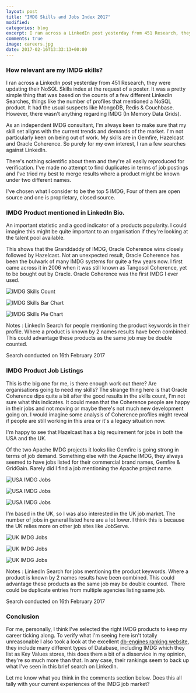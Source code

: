 ```yaml
---
layout: post
title: "IMDG Skills and Jobs Index 2017"
modified:
categories: blog
excerpt: I ran across a LinkedIn post yesterday from 451 Research, they were updating their NoSQL Skills index at the request of a poster.  It was a pretty simple thing that was based on the counts of a few different LinkedIn Searches, things like the number of profiles that mentioned an IMDG product.  It had the usual suspects like MongoDB, Redis & Couchbase.  However, there wasn't anything regarding IMDG (In Memory Data Grids). 
comments: true
image: careers.jpg
date: 2017-02-16T13:33:13+00:00
---
```


### How relevant are my IMDG skills?

I ran across a LinkedIn post yesterday from 451 Research, they were updating their NoSQL Skills index at the request of a poster.  It was a pretty simple thing that was based on the counts of a few different LinkedIn Searches, things like the number of profiles that mentioned a NoSQL product.  It had the usual suspects like MongoDB, Redis & Couchbase.  However, there wasn't anything regarding IMDG (In Memory Data Grids). 

As an independent IMDG consultant, I'm always keen to make sure that my skill set aligns with the current trends and demands of the market.  I'm not particularly keen on being out of work. My skills are in Gemfire, Hazelcast and Oracle Coherence. So purely for my own interest, I ran a few searches against LinkedIn.

There's nothing scientific about them and they're all easily reproduced for verification.  I've made no attempt to find duplicates in terms of job postings and I've tried my best to merge results where a product might be known under two different names.

I've chosen what I consider to be the top 5 IMDG, Four of them are open source and one is proprietary, closed source.

### IMDG Product mentioned in LinkedIn Bio.

An important statistic and a good indicator of a products popularity.  I could imagine this might be quite important to an organisation if they're looking at the talent pool available.

This shows that the Granddaddy of IMDG, Oracle Coherence wins closely followed by Hazelcast.  Not an unexpected result, Oracle Coherence has been the bulwark of many IMDG systems for quite a few years now.  I first came across it in 2006 when it was still known as Tangosol Coherence, yet to be bought out by Oracle.  Oracle Coherence was the first IMDG I ever used.

![IMDG Skills Count](/assets/img/profile-table.png)

![IMDG Skills Bar Chart](/assets/img/profile-bar.png)

![IMDG Skills Pie Chart](/assets/img/profile-pie.png)

Notes : LinkedIn Search for people mentioning the product keywords in their profile. Where a product is known by 2 names results have been combined.  This could advantage these products as the same job may be double counted.

Search conducted on 16th February 2017

### IMDG Product Job Listings

This is the big one for me, is there enough work out there? Are organisations going to need my skills?  The strange thing here is that Oracle Coherence dips quite a bit after the good results in the skills count,  I'm not sure what this indicates.  It could mean that the Coherence people are happy in their jobs and not moving or maybe there's not much new development going on. I would imagine some analysis of Coherence profiles might reveal if people are still working in this area or it's a legacy situation now.

I'm happy to see that Hazelcast has a big requirement for jobs in both the USA and the UK. 

Of the two Apache IMDG projects it looks like Gemfire is going strong in terms of job demand.  Something else with the Apache IMDG, they always seemed to have jobs listed for their commercial brand names, Gemfire & GridGain.  Rarely did I find a job mentioning the Apache project name.

![USA IMDG Jobs](/assets/img/usa-jobs-table.png)

![USA IMDG Jobs](/assets/img/usa-jobs-bar.png)

![USA IMDG Jobs](/assets/img/usa-jobs-pie.png)

I'm based in the UK, so I was also interested in the UK job market.  The number of jobs in general listed here are a lot lower.  I think this is because the UK relies more on other job sites like JobServe.

![UK IMDG Jobs](/assets/img/uk-jobs-table.png)

![UK IMDG Jobs](/assets/img/uk-jobs-bar.png)

![UK IMDG Jobs](/assets/img/uk-jobs-pie.png)

Notes : LinkedIn Search for jobs mentioning the product keywords. Where a product is known by 2 names results have been combined. This could advantage these products as the same job may be double counted.  There could be duplicate entries from multiple agencies listing same job.

Search conducted on 16th February 2017

### Conclusion

For me, personally, I think I've selected the right IMDG products to keep my career ticking along. To verify what I'm seeing here isn't totally unreasonable I also took a look at the excellent [db-engines ranking website](http://db-engines.com/en/ranking), they include many different types of Database, including IMDG which they list as Key Values stores, this does them a bit of a disservice in my opinion, they're so much more than that.  In any case, their rankings seem to back up what I've seen in this brief search on LinkedIn.

Let me know what you think in the comments section below.  Does this all tally with your current experiences of the IMDG job market?




